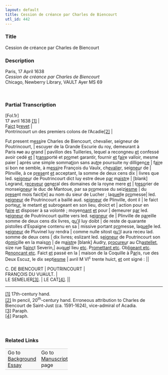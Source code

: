 ```yaml
---  
layout: default  
title: Cession de créance par Charles de Biencourt  
utl_id: 442
---
```


### Title

Cession de créance par Charles de Biencourt


### Description

<p>Paris, 17 April 1638<br /><em>Cession de créance par Charles de Biencourt</em><br />
Chicago, Newberry Library, VAULT Ayer MS 69</p>
<p> </p>


### Partial Transcription

<p>[Fol.1r]<br />
17 avril 1638 <a href="#_ftn1" name="_ftnref1" title="" id="_ftnref1">[1]</a> |<br />
F<u>aict</u> b<u>revet</u> |<br />
Pontrincourt un des premiers colons de l’Acadie<a href="#_ftn2" name="_ftnref2" title="" id="_ftnref2">[2]</a> |</p>
<p>Fut present m<u>ess</u>ire Charles de Biencourt, chevalier, seigneur de Poutrincourt, | escuyer de la Grande Escurie du roy, demeurant à Paris <s>rue</s> au grand | pavillon des Tuilleries, lequel a recongneu <u>et</u> confessé avoir cedé <u>et</u> | t<u>rans</u>porté et p<u>ro</u>met garantir, fournir <u>et</u> f<u>air</u>e valloir, mesme paier | aprés une simple somma<u>ti</u>on sans au<u>tr</u>e poursuite ny dilligen<u>ce</u> | f<u>air</u>e si bon ne semble, à m<u>essi</u>re François du Vaulx, ch<u>evalie</u>r, seig<u>neu</u>r de | Plinville, à ce p<u>rese</u>nt <u>et</u> acceptant, la somme de deux cens dix | livres que led. s<u>eigneu</u>r de Poutrincourt dict luy estre deue p<u>ar</u> m<u>aistr</u>e | [blank] Legrand, r<u>eceveur</u> g<u>e</u>n<u>er</u>al des domaines de la royne mere <u>et</u> | t<u>reso</u>rier de monseig<u>neu</u>r le duc de Mantoue, par sa p<u>ro</u>messe du seiz<u>iesme</u> | du p<u>rese</u>nt mois faict[e] au nom du sieur de Lucher ; laq<u>uel</u>le p<u>ro</u>messe| led. s<u>eigneur</u> de Poutrincourt a baillé aud. s<u>eigneur</u> de Plinville, dont il | le faict porte<u>ur</u>, le metant <u>et</u> subrogeant en son lieu, droict et | action pour en f<u>aire</u> <u>et</u> disposer à sa volonté ; moyen<u>nant</u> <u>et</u> pour | demeurer p<u>ar</u> led. s<u>eigneur</u> de Poutrincourt quitte vers led. s<u>eigneur</u> de | Plinville de p<u>ar</u>eille somme de deux cens dix livres, q<u>u’i</u>l luy doibt | de reste de quarante pistolles d’Espaigne contenu en sa | missive portant p<u>ro</u>messe, laq<u>uel</u>le led. s<u>eigneur</u> de Pluvinel luy rendra | comme nulle sitost q<u>u’i</u>l aura receu lad. somme de deux cens | dix livres; eslizant led. s<u>eigneur</u> de Poutrincourt son d<u>omic</u>ille en la mais<u>on</u> | de m<u>aistr</u>e [blank] Audry, p<u>rocureu</u>r au Ch<u>astellet</u>, size rue S<u>ainc</u>t Severin,| auq<u>ue</u>l lieu <u>etc</u>. P<u>romettant etc</u>. Ob<u>ligeant etc</u>. R<u>enonçant etc</u>. Faict <u>et</u> passé en la | maison de la Coquille à P<u>ar</u>is, rue des Deux Escuz, le dix sept<u>iesme</u> | avril M VI<sup>c</sup> trente huict, <u>et</u> ont signé : ||</p>
<p>C. DE BIENCOURT | POUTRINCOURT |<br />
FRANÇOIS DU VUAULT. |<br />
LE SEMELIER<a href="#_ftn3" name="_ftnref3" title="" id="_ftnref3">[3]</a>. | LE CAT<a href="#_ftn4" name="_ftnref4" title="" id="_ftnref4">[4]</a>. ||</p>
<hr /><p><a href="#_ftnref1" name="_ftn1" title="" id="_ftn1">[1]</a> 17th-century hand.<br /><a href="#_ftnref2" name="_ftn2" title="" id="_ftn2">[2]</a> In pencil, 20<sup>th</sup>-century hand. Erroneous attribution to Charles de Biencourt de Saint-Just (ca. 1591-1624), vice-admiral of Acadia.<br /><a href="#_ftnref3" name="_ftn3" title="" id="_ftn3">[3]</a> Paraph.<br /><a href="#_ftnref4" name="_ftn4" title="" id="_ftn4">[4]</a> Paraph.</p>
<h4> </h4>


### Related Links

<table border="0.5" cellpadding="1" cellspacing="1" style="width: 200px; background-color:#F8F8F8;">
    <tbody style="border-color:#ccc">
        <tr style="border-color:#ccc">
            <td>Go to <a href="https://centerfordigitalhumanities.github.io/Newberry-French-paleography/essay/442" target="_blank">Background Essay</a></td>
            <td>Go to <a href="https://centerfordigitalhumanities.github.io/Newberry-French-paleography/www/record.html?id=442" target="_blank">Manuscript</a> page</td>
        </tr>
    </tbody>
</table>
